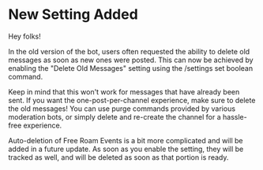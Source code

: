 # New Setting Added

Hey folks!

In the old version of the bot, users often requested the ability to delete old messages as soon as new ones were posted. This can now be achieved by enabling the "Delete Old Messages" setting using the /settings set boolean command.

<!--truncate-->

Keep in mind that this won't work for messages that have already been sent. If you want the one-post-per-channel experience, make sure to delete the old messages! You can use purge commands provided by various moderation bots, or simply delete and re-create the channel for a hassle-free experience.

Auto-deletion of Free Roam Events is a bit more complicated and will be added in a future update. As soon as you enable the setting, they will be tracked as well, and will be deleted as soon as that portion is ready.
